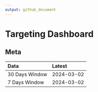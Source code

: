 ```yaml
---
output: github_document
---
```


# Targeting Dashboard



## Meta


|Data           |Latest     |
|:--------------|:----------|
|30 Days Window |2024-03-02 |
|7 Days Window  |2024-03-02 |
